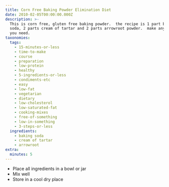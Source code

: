 ```yaml
---
title: Corn Free Baking Powder Elimination Diet
date: 2010-02-05T00:00:00.000Z
description: >-
  This is corn free, gluten free baking powder.  the recipe is 1 part baking
  soda, 2 parts cream of tartar and 2 parts arrowroot powder.  make any amount
  you need.
taxonomies:
  tags:
    - 15-minutes-or-less
    - time-to-make
    - course
    - preparation
    - low-protein
    - healthy
    - 5-ingredients-or-less
    - condiments-etc
    - easy
    - low-fat
    - vegetarian
    - dietary
    - low-cholesterol
    - low-saturated-fat
    - cooking-mixes
    - free-of-something
    - low-in-something
    - 3-steps-or-less
  ingredients:
    - baking soda
    - cream of tartar
    - arrowroot
extra:
  minutes: 5
---
```

 - Place all ingredients in a bowl or jar
 - Mix well
 - Store in a cool dry place
